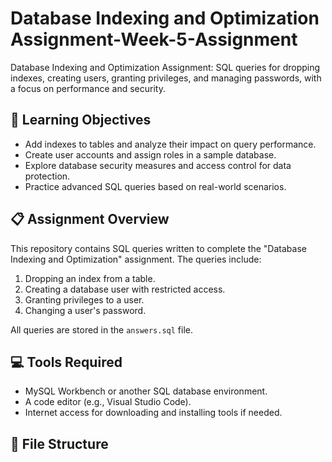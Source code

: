 # Database Indexing and Optimization Assignment-Week-5-Assignment
Database Indexing and Optimization Assignment: SQL queries for dropping indexes, creating users, granting privileges, and managing passwords, with a focus on performance and security.

## 🎯 Learning Objectives
- Add indexes to tables and analyze their impact on query performance.
- Create user accounts and assign roles in a sample database.
- Explore database security measures and access control for data protection.
- Practice advanced SQL queries based on real-world scenarios.

## 📋 Assignment Overview
This repository contains SQL queries written to complete the "Database Indexing and Optimization" assignment. The queries include:

1. Dropping an index from a table.
2. Creating a database user with restricted access.
3. Granting privileges to a user.
4. Changing a user's password.

All queries are stored in the `answers.sql` file.

## 💻 Tools Required
- MySQL Workbench or another SQL database environment.
- A code editor (e.g., Visual Studio Code).
- Internet access for downloading and installing tools if needed.

## 📂 File Structure
